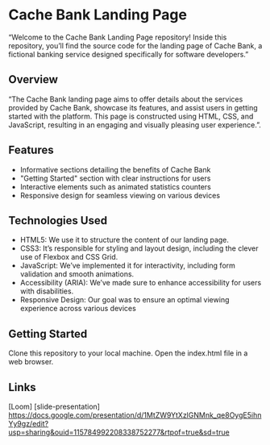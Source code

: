 # Cache Bank Landing Page

“Welcome to the Cache Bank Landing Page repository! Inside this repository, you’ll find the source code for the landing page of Cache Bank, a fictional banking service designed specifically for software developers.”

## Overview

“The Cache Bank landing page aims to offer details about the services provided by Cache Bank, showcase its features, and assist users in getting started with the platform. This page is constructed using HTML, CSS, and JavaScript, resulting in an engaging and visually pleasing user experience.”.

## Features

- Informative sections detailing the benefits of Cache Bank
- "Getting Started" section with clear instructions for users
- Interactive elements such as animated statistics counters
- Responsive design for seamless viewing on various devices

## Technologies Used

- HTML5: We use it to structure the content of our landing page.
- CSS3: It’s responsible for styling and layout design, including the clever use of Flexbox and CSS Grid.
- JavaScript: We’ve implemented it for interactivity, including form validation and smooth animations.
- Accessibility (ARIA): We’ve made sure to enhance accessibility for users with disabilities.
- Responsive Design: Our goal was to ensure an optimal viewing experience across various devices

## Getting Started

Clone this repository to your local machine.
Open the index.html file in a web browser.

## Links 
[Loom] 
[slide-presentation] https://docs.google.com/presentation/d/1MtZW9YtXzlGNMnk_qe8OygE5ihnYy9gz/edit?usp=sharing&ouid=115784992208338752277&rtpof=true&sd=true

